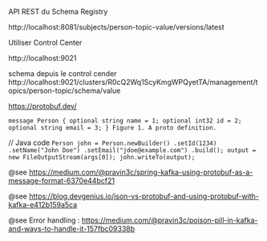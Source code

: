 API REST du Schema Registry

http://localhost:8081/subjects/person-topic-value/versions/latest



Utiliser Control Center

http://localhost:9021

schema depuis le control cender
http://localhost:9021/clusters/R0cQ2Wq1ScyKmgWPQyetTA/management/topics/person-topic/schema/value



https://protobuf.dev/

`message Person {
optional string name = 1;
optional int32 id = 2;
optional string email = 3;
}
Figure 1. A proto definition.`


// Java code
        `Person john = Person.newBuilder()
        .setId(1234)
        .setName("John Doe")
        .setEmail("jdoe@example.com")
        .build();
        output = new FileOutputStream(args[0]);
        john.writeTo(output);`

@see https://medium.com/@pravin3c/spring-kafka-using-protobuf-as-a-message-format-6370e44bcf21

@see https://blog.devgenius.io/json-vs-protobuf-and-using-protobuf-with-kafka-e412b159a5ca


@see Error handling : https://medium.com/@pravin3c/poison-pill-in-kafka-and-ways-to-handle-it-157fbc09338b